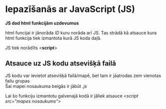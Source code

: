 # Iepazīšanās ar JavaScript (JS)

**JS dod html funkcijām uzdevumus**

html funcijai ir jānorāda _ID_ kuru norāda arī JS. Tas strādā kā atsauce kura html funkcija tiek izmantota kurā JS koda daļā.  

JS tiek norādīts <**script**>  

## Atsauce uz JS kodu atsevišķā failā  

JS kodu var ievietot atsevišķā failā/mapē, bet tam ir jāatrodas zem vienotas failu grupas  
Šai mapei nosaukuma beigās ir jābūt _.js_  

Lai šo funkciju izmantotu galvenajā kodā ir jāliek atsauce <*script src="mapes nosaukums"*>